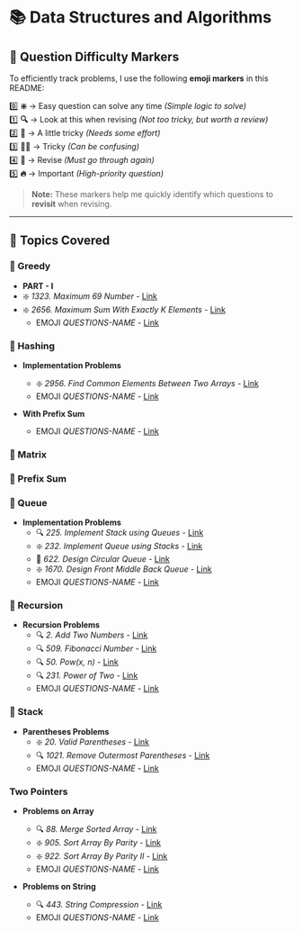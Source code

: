 # 📚 Data Structures and Algorithms

## 📌 Question Difficulty Markers

To efficiently track problems, I use the following **emoji markers** in this README:

0️⃣ **❇️** → Easy question can solve any time _(Simple logic to solve)_  
1️⃣ **🔍** → Look at this when revising _(Not too tricky, but worth a review)_  
2️⃣ **🤔** → A little tricky _(Needs some effort)_  
3️⃣ **😵‍💫** → Tricky _(Can be confusing)_  
4️⃣ **🔄** → Revise _(Must go through again)_  
5️⃣ **🔥** → Important _(High-priority question)_

> **Note:** These markers help me quickly identify which questions to **revisit** when revising.

---

## 📂 Topics Covered

### 🔹 Greedy

- **PART - I**
- ❇️ _1323. Maximum 69 Number_ - [Link](https://leetcode.com/problems/maximum-69-number/description/)
- ❇️ _2656. Maximum Sum With Exactly K Elements_ - [Link](https://leetcode.com/problems/maximum-sum-with-exactly-k-elements/description/)
  - EMOJI _QUESTIONS-NAME_ - [Link]()

### 🔹 Hashing

- **Implementation Problems**

  - ❇️ _2956. Find Common Elements Between Two Arrays_ - [Link](https://leetcode.com/problems/find-common-elements-between-two-arrays/description/)
  - EMOJI _QUESTIONS-NAME_ - [Link]()

- **With Prefix Sum**
  - EMOJI _QUESTIONS-NAME_ - [Link]()

### 🔹 Matrix

### 🔹 Prefix Sum

### 🔹 Queue

- **Implementation Problems**
  - 🔍 _225. Implement Stack using Queues_ - [Link](https://leetcode.com/problems/implement-stack-using-queues/description/)
  - ❇️ _232. Implement Queue using Stacks_ - [Link](https://leetcode.com/problems/implement-queue-using-stacks/description/)
  - 🤔 _622. Design Circular Queue_ - [Link](https://leetcode.com/problems/design-circular-queue/description/)
  - ❇️ _1670. Design Front Middle Back Queue_ - [Link](https://leetcode.com/problems/design-front-middle-back-queue/description/)
  - EMOJI _QUESTIONS-NAME_ - [Link]()

### 🔹 Recursion

- **Recursion Problems**
  - 🔍 _2. Add Two Numbers_ - [Link](https://leetcode.com/problems/add-two-numbers/description/)
  - 🔍 _509. Fibonacci Number_ - [Link](https://leetcode.com/problems/fibonacci-number/description/)
  - 🔍 _50. Pow(x, n)_ - [Link](https://leetcode.com/problems/powx-n/description/)
  - 🔍 _231. Power of Two_ - [Link](https://leetcode.com/problems/power-of-two/description/)
  - EMOJI _QUESTIONS-NAME_ - [Link]()

### 🔹 Stack

- **Parentheses Problems**
  - ❇️ _20. Valid Parentheses_ - [Link](https://leetcode.com/problems/valid-parentheses/description/)
  - 🔍 _1021. Remove Outermost Parentheses_ - [Link](https://leetcode.com/problems/remove-outermost-parentheses/description/)
  - EMOJI _QUESTIONS-NAME_ - [Link]()

### Two Pointers

- **Problems on Array**

  - 🔍 _88. Merge Sorted Array_ - [Link](https://leetcode.com/problems/merge-sorted-array/description/)
  - ❇️ _905. Sort Array By Parity_ - [Link](https://leetcode.com/problems/sort-array-by-parity/description/)
  - ❇️ _922. Sort Array By Parity II_ - [Link](https://leetcode.com/problems/sort-array-by-parity-ii/description/)
  - EMOJI _QUESTIONS-NAME_ - [Link]()

- **Problems on String**
  - 🔍 _443. String Compression_ - [Link](https://leetcode.com/problems/string-compression/description/)
  - EMOJI _QUESTIONS-NAME_ - [Link]()
